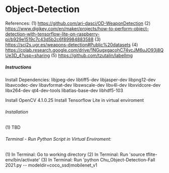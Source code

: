 # Object-Detection

References: 
(1) https://github.com/ari-dasci/OD-WeaponDetection
(2) https://www.digikey.com/en/maker/projects/how-to-perform-object-detection-with-tensorflow-lite-on-raspberry-pi/b929e1519c7c43d5b2c6f89984883588
(3) https://sci2s.ugr.es/weapons-detection#Public%20datasets
(4) https://colab.research.google.com/drive/1NGugxgacohC74vcJM6uJO93j8QUe3D_4?usp=sharing
(5) https://github.com/tzutalin/labelImg

##### Instructions #####

Install Dependencies:
libjpeg-dev 
libtiff5-dev 
libjasper-dev 
libpng12-dev 
libavcodec-dev 
libavformat-dev 
libswscale-dev 
libv4l-dev 
libxvidcore-dev 
libx264-dev
qt4-dev-tools 
libatlas-base-dev 
libhdf5-103 

Install OpenCV 4.1.0.25
Install Tensorflow Lite in virtual enviroment 

###### Installation #####
(1) TBD

###### Terminal - Run Python Script in Virtual Enviroment: ########
(1) In Terminal: Go to working directory
(2) In Terminal: Run 'source tflite-env/bin/activate'
(3) In Terminal: Run 'python Chu_Object-Detection-Fall 2021.py -- modeldir=coco_ssd)mobilenet_v1
  
